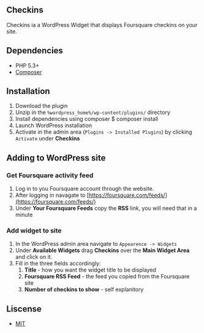 ## Checkins

Checkins ia a WordPress Widget that displays Foursquare checkins on your site.

## Dependencies
* PHP 5.3+
* [Composer](http://getcomposer.org/)

## Installation
1. Download the plugin 
2. Unzip in the `%wordpress_home%/wp-content/plugins/` directory
3. Install dependencies using composer
    $ composer install
4. Launch WordPress installation
3. Activate in the admin area (`Plugins -> Installed Plugins`) by
   clicking `Activate` under **Checkins**

## Adding to WordPress site
### Get Foursquare activity feed
1. Log in to you Foursquare account through the website.
2. After logging in navagate to
   [https://foursquare.com/feeds/](https://foursquare.com/feeds/)
3. Under **Your Foursquare Feeds** copy the **RSS** link, you will need
   that in a minute

### Add widget to site
1. In the WordPress admin area navigate to `Appearence -> Widgets`
2. Under **Available Widgets** drag **Checkins** over the **Main Widget
   Area** and click on it.
3. Fill in the three fields accordingly:
    1. **Title** - how you want the widget title to be displayed
    2. **Foursquare RSS Feed** - the feed you copied from the Foursquare site
    3. **Number of checkins to show** - self explanitory

## Liscense
* [MIT](https://github.com/joefearnley/checkins/blob/master/LICENSE)
